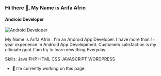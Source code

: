 ### Hi there 👋, My Name is Arifa Afrin
#### Android Developer
![Android Developer](https://scontent.fdac8-1.fna.fbcdn.net/v/t39.30808-6/275280406_1612116672480332_4584482282744998698_n.jpg?stp=dst-jpg_s960x960&_nc_cat=110&ccb=1-5&_nc_sid=e3f864&_nc_eui2=AeFa6ZeUOPnm_FQkDBV6OQYyQscRnfbfY6VCxxGd9t9jpZ1XW2CWNv5_yU7F1oBfkflHhaA9205amOkv6uXvvl2L&_nc_ohc=MpKik3wovBkAX_h4zsY&_nc_oc=AQmPE9L1sYKWBNQ7Mc0CoJpuw7ub8bSRizszZawQvUG8bWUmpuN37O1f9qycfFMXYyw&tn=l42kxek6gldLlTIK&_nc_ht=scontent.fdac8-1.fna&oh=00_AT8BwpszjlfIxFQknzG1VQahACjm-xCI6xffihL1PfjNfg&oe=62350BE3)

My Name is Arifa Afrin . I'm an Android App Developer. I have more than 1+ year experience in Android App Development. Customers satisfaction is my ultimate goal. I'am try to learn new thing Everyday.

Skills: Java PHP HTML CSS JAVASCRIPT WORDPRESS

- 🔭 I’m currently working on this page. 





